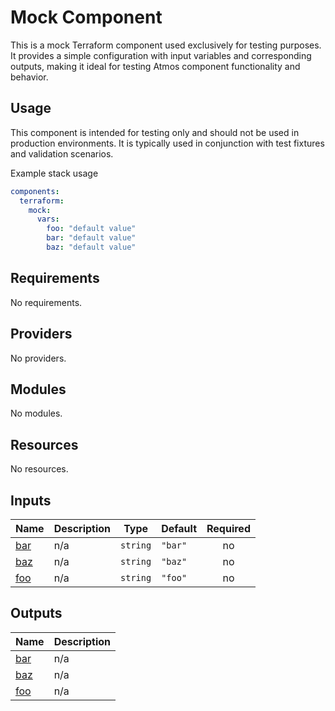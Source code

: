 # Mock Component

This is a mock Terraform component used exclusively for testing purposes. It provides a simple configuration with input variables and corresponding outputs, making it ideal for testing Atmos component functionality and behavior.

## Usage

This component is intended for testing only and should not be used in production environments. It is typically used in conjunction with test fixtures and validation scenarios.

Example stack usage

```yaml
components:
  terraform:
    mock:
      vars:
        foo: "default value"
        bar: "default value"
        baz: "default value"
```

## Requirements

No requirements.

## Providers

No providers.

## Modules

No modules.

## Resources

No resources.

## Inputs

| Name | Description | Type | Default | Required |
|------|-------------|------|---------|:--------:|
| <a name="input_bar"></a> [bar](#input\_bar) | n/a | `string` | `"bar"` | no |
| <a name="input_baz"></a> [baz](#input\_baz) | n/a | `string` | `"baz"` | no |
| <a name="input_foo"></a> [foo](#input\_foo) | n/a | `string` | `"foo"` | no |

## Outputs

| Name | Description |
|------|-------------|
| <a name="output_bar"></a> [bar](#output\_bar) | n/a |
| <a name="output_baz"></a> [baz](#output\_baz) | n/a |
| <a name="output_foo"></a> [foo](#output\_foo) | n/a |
